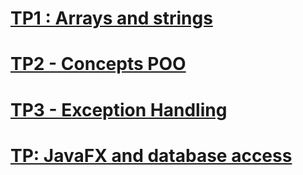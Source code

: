 # [TP1 : Arrays and strings](https://github.com/Abdelmonaim11/POO_JAVA_TPS/tree/main/TP1)
# [TP2 - Concepts POO](https://github.com/Abdelmonaim11/POO_JAVA_TPS/tree/main/TP2)
# [TP3 - Exception Handling](https://github.com/Abdelmonaim11/POO_JAVA_TPS/tree/main/TP3)
# [TP: JavaFX and database access](https://github.com/Abdelmonaim11/POO_JAVA_TPS/tree/main/tp5JavaFx)
